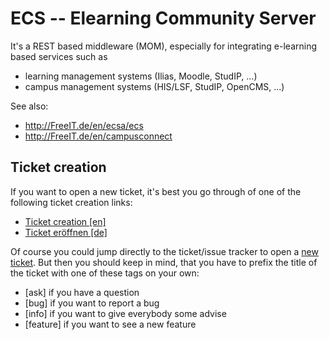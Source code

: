 # ECS -- Elearning Community Server

It's a REST based middleware (MOM), especially for integrating e-learning based
services such as 

   * learning management systems (Ilias, Moodle, StudIP, ...)
   * campus management systems (HIS/LSF, StudIP, OpenCMS, ...)

See also:
* http://FreeIT.de/en/ecsa/ecs
* http://FreeIT.de/en/campusconnect

## Ticket creation
If you want to open a new ticket, it's best you go through of one of the following ticket creation links:
* [Ticket creation [en]](http://FreeIT.de/en/ecsa/ecs.html#tickets)
* [Ticket eröffnen [de]](http://FreeIT.de/de/ecsa/ecs.html#tickets)

Of course you could jump directly to the ticket/issue tracker to open
a [new ticket](https://github.com/freeit/ecs/issues/new).
But then you should keep in mind, that you have to prefix the title of
the ticket with one of these tags on your own:
* [ask] if you have a question
* [bug] if you want to report a bug
* [info] if you want to give everybody some advise
* [feature] if you want to see a new feature

